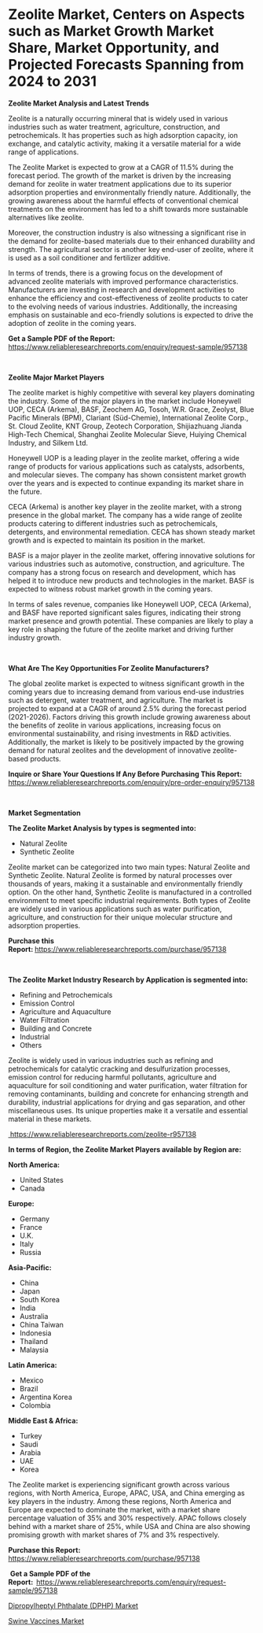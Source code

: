 <p><h1>Zeolite Market, Centers on Aspects such as Market Growth Market Share, Market Opportunity, and Projected Forecasts Spanning from 2024 to 2031</h1></p><p><strong>Zeolite Market Analysis and Latest Trends</strong></p>
<p><p>Zeolite is a naturally occurring mineral that is widely used in various industries such as water treatment, agriculture, construction, and petrochemicals. It has properties such as high adsorption capacity, ion exchange, and catalytic activity, making it a versatile material for a wide range of applications.</p><p>The Zeolite Market is expected to grow at a CAGR of 11.5% during the forecast period. The growth of the market is driven by the increasing demand for zeolite in water treatment applications due to its superior adsorption properties and environmentally friendly nature. Additionally, the growing awareness about the harmful effects of conventional chemical treatments on the environment has led to a shift towards more sustainable alternatives like zeolite.</p><p>Moreover, the construction industry is also witnessing a significant rise in the demand for zeolite-based materials due to their enhanced durability and strength. The agricultural sector is another key end-user of zeolite, where it is used as a soil conditioner and fertilizer additive.</p><p>In terms of trends, there is a growing focus on the development of advanced zeolite materials with improved performance characteristics. Manufacturers are investing in research and development activities to enhance the efficiency and cost-effectiveness of zeolite products to cater to the evolving needs of various industries. Additionally, the increasing emphasis on sustainable and eco-friendly solutions is expected to drive the adoption of zeolite in the coming years.</p></p>
<p><strong>Get a Sample PDF of the Report:&nbsp;</strong> <a href="https://www.reliableresearchreports.com/enquiry/request-sample/957138">https://www.reliableresearchreports.com/enquiry/request-sample/957138</a></p>
<p>&nbsp;</p>
<p><strong>Zeolite Major Market Players</strong></p>
<p><p>The zeolite market is highly competitive with several key players dominating the industry. Some of the major players in the market include Honeywell UOP, CECA (Arkema), BASF, Zeochem AG, Tosoh, W.R. Grace, Zeolyst, Blue Pacific Minerals (BPM), Clariant (Süd-Chemie), International Zeolite Corp., St. Cloud Zeolite, KNT Group, Zeotech Corporation, Shijiazhuang Jianda High-Tech Chemical, Shanghai Zeolite Molecular Sieve, Huiying Chemical Industry, and Silkem Ltd.</p><p>Honeywell UOP is a leading player in the zeolite market, offering a wide range of products for various applications such as catalysts, adsorbents, and molecular sieves. The company has shown consistent market growth over the years and is expected to continue expanding its market share in the future.</p><p>CECA (Arkema) is another key player in the zeolite market, with a strong presence in the global market. The company has a wide range of zeolite products catering to different industries such as petrochemicals, detergents, and environmental remediation. CECA has shown steady market growth and is expected to maintain its position in the market.</p><p>BASF is a major player in the zeolite market, offering innovative solutions for various industries such as automotive, construction, and agriculture. The company has a strong focus on research and development, which has helped it to introduce new products and technologies in the market. BASF is expected to witness robust market growth in the coming years.</p><p>In terms of sales revenue, companies like Honeywell UOP, CECA (Arkema), and BASF have reported significant sales figures, indicating their strong market presence and growth potential. These companies are likely to play a key role in shaping the future of the zeolite market and driving further industry growth.</p></p>
<p>&nbsp;</p>
<p><strong>What Are The Key Opportunities For Zeolite Manufacturers?</strong></p>
<p><p>The global zeolite market is expected to witness significant growth in the coming years due to increasing demand from various end-use industries such as detergent, water treatment, and agriculture. The market is projected to expand at a CAGR of around 2.5% during the forecast period (2021-2026). Factors driving this growth include growing awareness about the benefits of zeolite in various applications, increasing focus on environmental sustainability, and rising investments in R&D activities. Additionally, the market is likely to be positively impacted by the growing demand for natural zeolites and the development of innovative zeolite-based products.</p></p>
<p><strong>Inquire or Share Your Questions If Any Before Purchasing This Report:</strong> <a href="https://www.reliableresearchreports.com/enquiry/pre-order-enquiry/957138">https://www.reliableresearchreports.com/enquiry/pre-order-enquiry/957138</a></p>
<p>&nbsp;</p>
<p><strong>Market Segmentation</strong></p>
<p><strong>The Zeolite Market Analysis by types is segmented into:</strong></p>
<p><ul><li>Natural Zeolite</li><li>Synthetic Zeolite</li></ul></p>
<p><p>Zeolite market can be categorized into two main types: Natural Zeolite and Synthetic Zeolite. Natural Zeolite is formed by natural processes over thousands of years, making it a sustainable and environmentally friendly option. On the other hand, Synthetic Zeolite is manufactured in a controlled environment to meet specific industrial requirements. Both types of Zeolite are widely used in various applications such as water purification, agriculture, and construction for their unique molecular structure and adsorption properties.</p></p>
<p><strong>Purchase this Report:&nbsp;</strong><a href="https://www.reliableresearchreports.com/purchase/957138">https://www.reliableresearchreports.com/purchase/957138</a></p>
<p>&nbsp;</p>
<p><strong>The Zeolite Market Industry Research by Application is segmented into:</strong></p>
<p><ul><li>Refining and Petrochemicals</li><li>Emission Control</li><li>Agriculture and Aquaculture</li><li>Water Filtration</li><li>Building and Concrete</li><li>Industrial</li><li>Others</li></ul></p>
<p><p>Zeolite is widely used in various industries such as refining and petrochemicals for catalytic cracking and desulfurization processes, emission control for reducing harmful pollutants, agriculture and aquaculture for soil conditioning and water purification, water filtration for removing contaminants, building and concrete for enhancing strength and durability, industrial applications for drying and gas separation, and other miscellaneous uses. Its unique properties make it a versatile and essential material in these markets.</p></p>
<p><a href="https://www.reliableresearchreports.com/zeolite-r957138">&nbsp;https://www.reliableresearchreports.com/zeolite-r957138</a></p>
<p><strong>In terms of Region, the Zeolite Market Players available by Region are:</strong></p>
<p>
    <p> <strong> North America: </strong>
        <ul>
            <li>United States</li>
            <li>Canada</li>
        </ul>
        </p> 
    <p> <strong> Europe: </strong>
        <ul>
            <li>Germany</li>
            <li>France</li>
            <li>U.K.</li>
            <li>Italy</li>
            <li>Russia</li>
        </ul>
        </p> 
    <p> <strong> Asia-Pacific: </strong>
        <ul>
            <li>China</li>
            <li>Japan</li>
            <li>South Korea</li>
            <li>India</li>
            <li>Australia</li>
            <li>China Taiwan</li>
            <li>Indonesia</li>
            <li>Thailand</li>
            <li>Malaysia</li>
        </ul>
        </p> 
    <p> <strong> Latin America: </strong>
        <ul>
            <li>Mexico</li>
            <li>Brazil</li>
            <li>Argentina Korea</li>
            <li>Colombia</li>
        </ul>
        </p> 
    <p> <strong> Middle East & Africa: </strong>
        <ul>
            <li>Turkey</li>
            <li>Saudi</li>
            <li>Arabia</li>
            <li>UAE</li>
            <li>Korea</li>
        </ul>
    </p>
    </p>
<p><p>The Zeolite market is experiencing significant growth across various regions, with North America, Europe, APAC, USA, and China emerging as key players in the industry. Among these regions, North America and Europe are expected to dominate the market, with a market share percentage valuation of 35% and 30% respectively. APAC follows closely behind with a market share of 25%, while USA and China are also showing promising growth with market shares of 7% and 3% respectively.</p></p>
<p><strong>Purchase this Report: </strong><a href="https://www.reliableresearchreports.com/purchase/957138">https://www.reliableresearchreports.com/purchase/957138</a></p>
<p>&nbsp;<strong>Get a Sample PDF of the Report:&nbsp;&nbsp;</strong><a href="https://www.reliableresearchreports.com/enquiry/request-sample/957138">https://www.reliableresearchreports.com/enquiry/request-sample/957138</a></p>
<p><strong></strong></p>
<p><p><a href="https://github.com/JuanStephebgXXfbf/Market-Research-Report-List-1/blob/main/dipropylheptyl-phthalate-dphp-market.md">Dipropylheptyl Phthalate (DPHP) Market</a></p><p><a href="https://issuu.com/reportprime-2/docs/swine-vaccines-market-size-2030.pptx">Swine Vaccines Market</a></p></p>